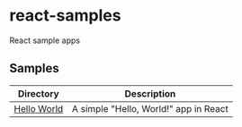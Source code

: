 # react-samples
React sample apps

## Samples
| Directory | Description |
| --- | --- |
| [Hello World](./hello-world) | A simple "Hello, World!" app in React |


